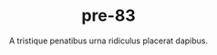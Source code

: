 ---
published: true
layout: "post"
title: "pre-83"
timeline: "false"
teaserText: "Penatibus nec lorem montes adipiscing porttitor augue quis pulvinar velit et? Penatibus nec lorem montes adipiscing porttitor augue quis pulvinar velit et?"
subtitle: "A tristique penatibus urna ridiculus placerat dapibus."
video: "http://player.vimeo.com/video/63683408"
teaserImg: "before-1983-teaser.png"
featureImg: "before-1983-feature.jpg"

statistics:
- stat: "250,000"
  desc: "Americans already infected before AIDS had its name (approximately)."
  link: "http://www.pbs.org/wgbh/pages/frontline/aids/view/1.html?as=1"
  type: "webpage"

- stat: "771"
  desc: "cases of AIDS to date and 618 deaths reported in the US."
  link: "http://www.amfar.org/thirty-years-of-hiv/aids-snapsots-of-an-epidemic/"
  type: "webpage"

- stat: "26"
  desc: "cases reported to the Public Health Agency of Canada."
  link: "http://www.phac-aspc.gc.ca/aids-sida/publication/survreport/2009/surveillance_2009_4-eng.php#Section_3_14"
  type: "webpage"

global:
- item: "1981 The Centers for Disease Control (CDC) publishes a Morbidity and Mortality Weekly Report (MMWR), which details a rare lung infection among healthy gay men in Los Angeles. This edition now marks the first official reporting on what is now known as AIDS."
  link: "http://www.cdc.gov/mmwr/pdf/wk/mm5021.pdf"
  type: "pdf"

- item: "In 1981, Gay Men's Health Crisis (GMHC), the first AIDS organization is created."
  link: "http://www.gmhc.org/"
  type: "webpage"

- item: "The first baby, who received multiple blood transfusions died from infections similar to the other AIDS cases. Reference: MMWR Weekly (1982) 'Unexplained Immunodeficiency and Opportunistic Infections in Infants- New York, New Jersey, California', December 17,31 (49); 665-667.
"

national:
- item: "AIDS was reported in 1979 in Montreal, which became known as Canada’s first AIDS Case. "
  link: "Link to http://www.cdnaids.ca/canadianaidssocietymilestones"
  type: "webpage"

- item: "In 1981, Toronto police arrested and laid charges on 289 men, in four separate gay bathhouses. This spurred on the Toronto LGBT community to join together and ensure a repeat of this event did not happen."
  link: "http://www.cbc.ca/archives/categories/politics/rights-freedoms/gay-and-lesbian-emergence-out-in-canada/the-toronto-bathhouse-raids.html"
  type: "webpage"

- item: "1982, The Montreal medical community created the Comité SIDA du Quebec, the first AIDS organization in Canada. "
  link: "http://www.projectremember.ca/TimeLine.aspx"
  type: "webpage"

year:
- item: "Terry Fox begins his run April 12, 1980 starting from St. John’s Newfoundland, becoming a national hero before his death on June 28, 1981."
  link: "http://en.wikipedia.org/wiki/Terry_Fox"
  type: "webpage"

- item: "John Lennon dies December 8, 1980."
  link: "http://en.wikipedia.org/wiki/John_Lennon"
  type: "webpage"

- item: "Dominion Day is renamed to Canada Day."
  link: "http://en.wikipedia.org/wiki/Dominion_Day"
  type: "webpage"

local:
- item: "City gay suffering disease. 'Health officials have confirmed that a Vancouver homosexual is undergoing treatment for a potentially fatal disease that has been found in increasingly high numbers among homosexual males in the U.S.' Vancouver Sun July 28, 1982."
---